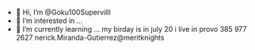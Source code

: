 - 👋 Hi, I’m @Goku100Supervilll
- 👀 I’m interested in ...
- 🌱 I’m currently learning ...
my birday is in july 20 
i live in provo
385 977 2627
nerick.Miranda-Gutierrez@meritknights
